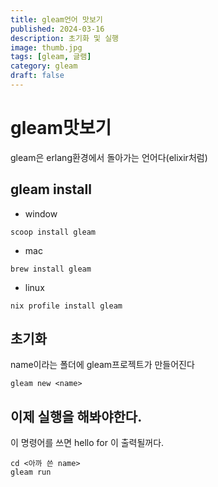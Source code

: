 ```yaml
---
title: gleam언어 맛보기
published: 2024-03-16
description: 초기화 및 실행
image: thumb.jpg
tags: [gleam, 글램]
category: gleam
draft: false
---
```

# gleam맛보기

gleam은 erlang환경에서 돌아가는 언어다(elixir처럼)


## gleam install
- window
```fish
scoop install gleam
```

- mac
```
brew install gleam
```

- linux
```
nix profile install gleam
```


## 초기화
name이라는 폴더에 gleam프로젝트가 만들어진다
```
gleam new <name>
```

## 이제 실행을 해봐야한다.
이 명령어를 쓰면 hello for <name>이 출력될꺼다.
```
cd <아까 쓴 name>
gleam run
```